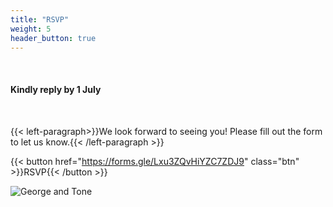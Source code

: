 ```yaml
---
title: "RSVP"
weight: 5
header_button: true
---
```


&nbsp;

#### Kindly reply by 1 July

&nbsp;

{{< left-paragraph>}}We look forward to seeing you! Please fill out the form to let us know.{{< /left-paragraph >}}

{{< button href="https://forms.gle/Lxu3ZQvHiYZC7ZDJ9" class="btn" >}}RSVP{{< /button >}}

![George and Tone](/images/GT.jpg)